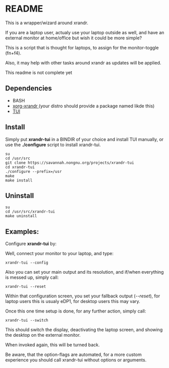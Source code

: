 README
======

This is a wrapper/wizard around xrandr.

If you are a laptop user, actualy use your laptop outside as well, 
and have an external monitor at home/office but wish it could be more simple?

This is a script that is thought for laptops, to assign for the monitor-toggle (fn+f4).

Also, it may help with other tasks around xrandr as updates will be applied.

This readme is not complete yet



Dependencies
------------
*	BASH
*	[xorg-xrandr ](http://www.x.org/wiki/Projects/XRandR/) (your distro should provide a package named likde this)
*	[TUI](https://savannah.nongnu.org/projects/tui/)


Install
-------

Simply put **xrandr-tui** in a BINDIR of your choice and install TUI manually, 
or use the **./configure** script to install xrandr-tui.

	su
	cd /usr/src
	git clone https://savannah.nongnu.org/projects/xrandr-tui
	cd xrandr-tui
	./configure --prefix=/usr
	make
	make install


Uninstall
-------

	su
	cd /usr/src/xrandr-tui
	make uninstall
	

Examples:
---------

Configure **xrandr-tui** by:

Well, connect your monitor to your laptop, and type:

	xrandr-tui --config

Also you can set your main output and its resolution, 
and if/when everything is messed up, simply call:

	xrandr-tui --reset


Within that configuration screen, you set your fallback output (_--reset_),
for laptop users this is usualy eDP1, for desktop users this may vary.

Once this one time setup is done, for any further action, simply call:

	xrandr-tui --switch
	
This should switch the display, deactivating the laptop screen, 
and showing the desktop on the external monitor.

When invoked again, this will be turned back.

Be aware, that the option-flags are automated,
for a more custom experience you should call xrandr-tui without options or arguments.
